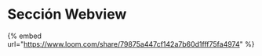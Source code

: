 # Sección Webview

{% embed url="https://www.loom.com/share/79875a447cf142a7b60d1fff75fa4974" %}



